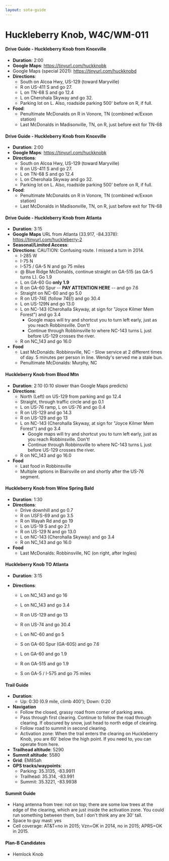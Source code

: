 ```yaml
---
layout: sota-guide
---
```

# Huckleberry Knob, W4C/WM-011

#### Drive Guide - Huckleberry Knob from Knoxville

* **Duration**: 2:00
* **Google Maps**: https://tinyurl.com/huckknobk
* Google Maps (special 2021): https://tinyurl.com/huckknobd
* **Directions**: 
  * South on Alcoa Hwy, US-129  (toward Maryville)
  * R on US-411 S and go 27.
  * L on TN-68 S and go 12.4
  * L on Cherohala Skyway and go 32. 
  * Parking lot on L. Also, roadside parking 500' before on R, if full.
* **Food**: 
  * Penultimate McDonalds on R in Vonore, TN (combined w/Exxon station)
  * Last McDonalds in Madisonville, TN, on R, just before exit for TN-68

#### Drive Guide - Huckleberry Knob from Knoxville

* **Duration**: 2:00
* **Google Maps**: https://tinyurl.com/huckknobk
* **Directions**: 
  * South on Alcoa Hwy, US-129  (toward Maryville)
  * R on US-411 S and go 27.
  * L on TN-68 S and go 12.4
  * L on Cherohala Skyway and go 32. 
  * Parking lot on L. Also, roadside parking 500' before on R, if full.
* **Food**: 
  * Penultimate McDonalds on R in Vonore, TN (combined w/Exxon station)
  * Last McDonalds in Madisonville, TN, on R, just before exit for TN-68

#### Drive Guide - Huckleberry Knob from Atlanta

* **Duration**: 3:15
* **Google Maps** URL from Atlanta (33.917, -84.3378): https://tinyurl.com/huckleberry-2
* **Seasonal/Limited Access**:
* **Directions**: CAUTION: Confusing route.  I missed a turn in 2014.
    * I-285 W
    * I-75 N
    * I-575 / GA-5 N and go 75 miles
    * @ Blue Ridge McDonalds, continue straight on GA-515 (as GA-5 turns L). Go 1.9
    * L on GA-60 Go **only 1.9**
    * R on GA-60 Spur -- **PAY ATTENTION HERE** -- and go 7.6 
    * Straight on NC-60 and go 5.0
    * R on US-74E (follow 74E!) and go 30.4
    * L on US-129N and go 13.0
    * L on NC-143 (Cherohalla Skyway, at sign for "Joyce Kilmer Mem Forest") and go 3.4
      * Google maps will try and shortcut you to turn left early, just as you reach Robbinsville. Don't!
      * Continue through Robbinsville to where NC-143 turns L just before US-129 crosses the river.
    * R on NC_143 and go 16.0
* **Food**
    * Last McDonalds: Robbinsville, NC - Slow service at 2 different times of day. 5 minutes per person in line.  Wendy's served me a stale bun.
    * Penultimate McDonalds: Murphy, NC



#### Huckleberry Knob from Blood Mtn

- **Duration**: 2:10 (0:10 slower than Google Maps predicts)
- **Directions**:
  - North (Left) on US-129 from parking and go 12.4
  - Straight, through traffic circle and go 0.1
  - L on US-76 ramp, L on US-76 and go 0.4
  - R on US-129 and go 14.3
  - R on US-129 and go 13
  - L on NC-143 (Cherohalla Skyway, at sign for "Joyce Kilmer Mem Forest") and go 3.4
    - Google maps will try and shortcut you to turn left early, just as you reach Robbinsville. Don't!
    - Continue through Robbinsville to where NC-143 turns L just before US-129 crosses the river.
  - R on NC_143 and go 16.0
- **Food**
  - Last food in Robbinsville
  - Multiple options in Blairsville on and shortly after the US-76 segment.

#### 

#### Huckleberry Knob from Wine Spring Bald

* **Duration**: 1:30
* **Directions**:
    * Drive downhill and go 0.7
    * R on USFS-69 and go 3.5
    * R on Wayah Rd and go 19
    * L on US-19 S and go 2.1
    * R on US-129 N and go 13.0
    * L on NC-143 (Cherohalla Skyway) and go 3.4
    * R on NC_143 and go 16.0
* **Food**
    * Last McDonalds: Robbinsville, NC (on right, after Ingles)



#### Huckleberry Knob TO Atlanta

- **Duration**: 3:15

- **Directions**:

  - L on NC_143 and go 16

  - L on NC_143 and go 3.4

  - R on US-129 and go 13

  - R on US-74 and go 30.4

  - L on NC-60 and go 5

  - S on GA-60 Spur (GA-60S) and go 7.6

  - L on GA-60 and go 1.9

  - R on GA-515 and go 1.9

  - S on GA-5 / I-575 and go 75 miles


#### Trail Guide

* **Duration**: 
  * Up: 0:30 (0.9 mile, climb 400'); Down: 0:20
* **Navigation**
    * Follow the closed, grassy road from corner of parking area.
    * Pass through first clearing.  Continue to follow the road through clearing.  If obscured by snow, just head to north edge of clearing.
    * Follow road to summit in second clearing.
    * Activation zone: When the trail enters the clearing on Huckleberry Knob, you are 60' below the high point.  If you need to, you can operate from here.
* **Trailhead altitude**: 5290
* **Summit altitude**: 5580
* **Grid**: EM85ah
* **GPS tracks/waypoints**:
    * Parking: 35.3135, -83.9911
    * Trailhead: 35.314, -83.991
    * Summit: 35.3221, -83.9938

#### Summit Guide

* Hang antenna from tree: not on top; there are some low trees at the edge of the clearing, which are just inside the activation zone.  You could run something between them, but I don't think any are 30' tall.
* Space to guy mast: yes
* Cell coverage: AT&T=no in 2015; Vzn=OK in 2014, no in 2015; APRS=OK in 2015.

#### Plan-B Candidates

* Hemlock Knob
